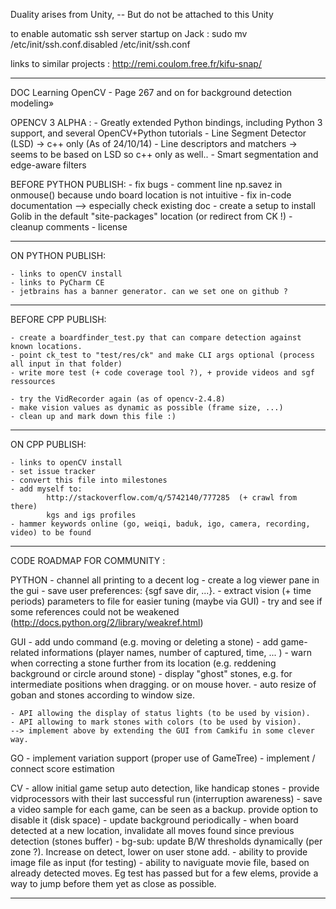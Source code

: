 
Duality arises from Unity, -- But do not be attached to this Unity

to enable automatic ssh server startup on Jack :
sudo mv /etc/init/ssh.conf.disabled /etc/init/ssh.conf

links to similar projects : http://remi.coulom.free.fr/kifu-snap/

---------------------------------------------------------------------------------------------------

DOC Learning OpenCV
    - Page 267 and on for background detection modeling»

OPENCV 3 ALPHA :
    - Greatly extended Python bindings, including Python 3 support, and several OpenCV+Python tutorials
    - Line Segment Detector (LSD)     -> c++ only (As of 24/10/14)
    - Line descriptors and matchers   -> seems to be based on LSD so c++ only as well..
    - Smart segmentation and edge-aware filters


BEFORE PYTHON PUBLISH:
    - fix bugs
    - comment line np.savez in onmouse()  because undo board location is not intuitive
    - fix in-code documentation  --> especially check existing doc
    - create a setup to install Golib in the default "site-packages" location (or redirect from CK !)
    - cleanup comments
    - license

---------------------------------------------------------------------------------------------------

ON PYTHON PUBLISH:

    - links to openCV install
    - links to PyCharm CE
    - jetbrains has a banner generator. can we set one on github ?

---------------------------------------------------------------------------------------------------

BEFORE CPP PUBLISH:

    - create a boardfinder_test.py that can compare detection against known locations.
    - point ck_test to "test/res/ck" and make CLI args optional (process all input in that folder)
    - write more test (+ code coverage tool ?), + provide videos and sgf ressources

    - try the VidRecorder again (as of opencv-2.4.8)
    - make vision values as dynamic as possible (frame size, ...)
    - clean up and mark down this file :)

---------------------------------------------------------------------------------------------------

ON CPP PUBLISH:

    - links to openCV install
    - set issue tracker
    - convert this file into milestones
    - add myself to:
            http://stackoverflow.com/q/5742140/777285  (+ crawl from there)
            kgs and igs profiles
    - hammer keywords online (go, weiqi, baduk, igo, camera, recording, video) to be found

---------------------------------------------------------------------------------------------------

CODE ROADMAP FOR COMMUNITY :

PYTHON
    - channel all printing to a decent log
    - create a log viewer pane in the gui
    - save user preferences: {sgf save dir, ...}.
    - extract vision (+ time periods) parameters to file for easier tuning (maybe via GUI)
    - try and see if some references could not be weakened  (http://docs.python.org/2/library/weakref.html)

GUI
    - add undo command (e.g. moving or deleting a stone)
    - add game-related informations (player names, number of captured, time, ... )
    - warn when correcting a stone further from its location (e.g. reddening background or circle around stone)
    - display "ghost" stones, e.g. for intermediate positions when dragging. or on mouse hover.
    - auto resize of goban and stones according to window size.

    - API allowing the display of status lights (to be used by vision).
    - API allowing to mark stones with colors (to be used by vision).
    --> implement above by extending the GUI from Camkifu in some clever way.

GO
    - implement variation support (proper use of GameTree)
    - implement / connect score estimation

CV
    - allow initial game setup auto detection, like handicap stones
    - provide vidprocessors with their last successful run (interruption awareness)
    - save a video sample for each game, can be seen as a backup. provide option to disable it (disk space)
    - update background periodically
    - when board detected at a new location, invalidate all moves found since previous detection (stones buffer)
    - bg-sub: update B/W thresholds dynamically (per zone ?). Increase on detect, lower on user stone add.
    - ability to provide image file as input (for testing)
    - ability to naviguate movie file, based on already detected moves. Eg test has passed but for a few elems, provide a way to jump before them yet as close as possible.

---------------------------------------------------------------------------------------------------

